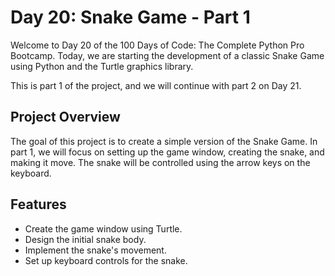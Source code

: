 # Day 20: Snake Game - Part 1

Welcome to Day 20 of the 100 Days of Code: The Complete Python Pro Bootcamp.
Today, we are starting the development of a classic Snake Game using Python and the Turtle graphics library. 

This is part 1 of the project, and we will continue with part 2 on Day 21.

## Project Overview

The goal of this project is to create a simple version of the Snake Game. 
In part 1, we will focus on setting up the game window, creating the snake, and making it move. 
The snake will be controlled using the arrow keys on the keyboard.

## Features

- Create the game window using Turtle.
- Design the initial snake body.
- Implement the snake's movement.
- Set up keyboard controls for the snake.